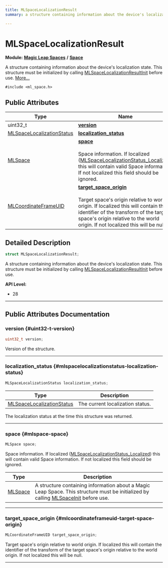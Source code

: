 ```yaml
---
title: MLSpaceLocalizationResult
summary: a structure containing information about the device's localization state. this structure must be initialized by calling mlspacelocalizationresultinit before use. 

---
```


# MLSpaceLocalizationResult

**Module:** **[Magic Leap Spaces](/versioned_docs/version-14-Jun-2023/api-ref/api/Modules/group___magic_leap_spaces/group___magic_leap_spaces.md)** **/** **[Space](/versioned_docs/version-14-Jun-2023/api-ref/api/Modules/group___magic_leap_spaces/group___space/group___space.md)**



A structure containing information about the device's localization state. This structure must be initialized by calling [MLSpaceLocalizationResultInit](/versioned_docs/version-14-Jun-2023/api-ref/api/Modules/group___magic_leap_spaces/group___space/group___space.md#void-mlspacelocalizationresultinit) before use.  [More...](#detailed-description)


`#include <ml_space.h>`

## Public Attributes

| Type           | Name           |
| -------------- | -------------- |
| uint32_t | **[version](/versioned_docs/version-14-Jun-2023/api-ref/api/Modules/group___magic_leap_spaces/group___space/struct_m_l_space_localization_result.md#uint32-t-version)**  |
| [MLSpaceLocalizationStatus](/versioned_docs/version-14-Jun-2023/api-ref/api/Modules/group___magic_leap_spaces/group___space/group___space.md#enums-mlspacelocalizationstatus) | **[localization_status](/versioned_docs/version-14-Jun-2023/api-ref/api/Modules/group___magic_leap_spaces/group___space/struct_m_l_space_localization_result.md#mlspacelocalizationstatus-localization-status)**  |
| [MLSpace](/versioned_docs/version-14-Jun-2023/api-ref/api/Modules/group___magic_leap_spaces/group___space/struct_m_l_space.md) | **[space](/versioned_docs/version-14-Jun-2023/api-ref/api/Modules/group___magic_leap_spaces/group___space/struct_m_l_space_localization_result.md#mlspace-space)** <br></br>Space information. If localized ([MLSpaceLocalizationStatus_Localized](/versioned_docs/version-14-Jun-2023/api-ref/api/Modules/group___magic_leap_spaces/group___space/group___space.md#enums-mlspacelocalizationstatus-localized)) this will contain valid Space information. If not localized this field should be ignored.  |
| [MLCoordinateFrameUID](/versioned_docs/version-14-Jun-2023/api-ref/api/Modules/group___perception/struct_m_l_coordinate_frame_u_i_d.md) | **[target_space_origin](/versioned_docs/version-14-Jun-2023/api-ref/api/Modules/group___magic_leap_spaces/group___space/struct_m_l_space_localization_result.md#mlcoordinateframeuid-target-space-origin)** <br></br>Target space's origin relative to world origin. If localized this will contain the identifier of the transform of the target space's origin relative to the world origin. If not localized this will be null.  |

## Detailed Description

```cpp
struct MLSpaceLocalizationResult;
```

A structure containing information about the device's localization state. This structure must be initialized by calling [MLSpaceLocalizationResultInit](/versioned_docs/version-14-Jun-2023/api-ref/api/Modules/group___magic_leap_spaces/group___space/group___space.md#void-mlspacelocalizationresultinit) before use. 




**API Level:**
  * 28




-----------
## Public Attributes Documentation

### version {#uint32-t-version}

```cpp
uint32_t version;
```


Version of the structure. 





-----------

### localization_status {#mlspacelocalizationstatus-localization-status}

```cpp
MLSpaceLocalizationStatus localization_status;
```



| Type | Description |
|--|--|
| [MLSpaceLocalizationStatus](/versioned_docs/version-14-Jun-2023/api-ref/api/Modules/group___magic_leap_spaces/group___space/group___space.md#enums-mlspacelocalizationstatus) | The current localization status.  |


The localization status at the time this structure was returned. 





-----------

### space {#mlspace-space}

```cpp
MLSpace space;
```

Space information. If localized ([MLSpaceLocalizationStatus_Localized](/versioned_docs/version-14-Jun-2023/api-ref/api/Modules/group___magic_leap_spaces/group___space/group___space.md#enums-mlspacelocalizationstatus-localized)) this will contain valid Space information. If not localized this field should be ignored. 


| Type | Description |
|--|--|
| [MLSpace](/versioned_docs/version-14-Jun-2023/api-ref/api/Modules/group___magic_leap_spaces/group___space/struct_m_l_space.md) | A structure containing information about a Magic Leap Space. This structure must be initialized by calling [MLSpaceInit](/versioned_docs/version-14-Jun-2023/api-ref/api/Modules/group___magic_leap_spaces/group___space/group___space.md#void-mlspaceinit) before use.  |






-----------

### target_space_origin {#mlcoordinateframeuid-target-space-origin}

```cpp
MLCoordinateFrameUID target_space_origin;
```

Target space's origin relative to world origin. If localized this will contain the identifier of the transform of the target space's origin relative to the world origin. If not localized this will be null. 





-----------


